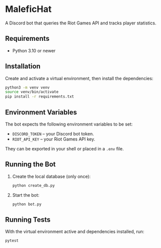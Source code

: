 # MaleficHat

A Discord bot that queries the Riot Games API and tracks player statistics.

## Requirements

- Python 3.10 or newer

## Installation

Create and activate a virtual environment, then install the dependencies:

```bash
python3 -m venv venv
source venv/bin/activate
pip install -r requirements.txt
```

## Environment Variables

The bot expects the following environment variables to be set:

- `DISCORD_TOKEN` &ndash; your Discord bot token.
- `RIOT_API_KEY` &ndash; your Riot Games API key.

They can be exported in your shell or placed in a `.env` file.

## Running the Bot

1. Create the local database (only once):
   ```bash
   python create_db.py
   ```
2. Start the bot:
   ```bash
   python bot.py
   ```

## Running Tests

With the virtual environment active and dependencies installed, run:

```bash
pytest
```
